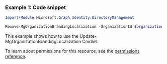 ### Example 1: Code snippet

```powershellImport-Module Microsoft.Graph.Identity.DirectoryManagement

Remove-MgOrganizationBrandingLocalization -OrganizationId $organizationId -OrganizationalBrandingLocalizationId $organizationalBrandingLocalizationId
```
This example shows how to use the Update-MgOrganizationBrandingLocalization Cmdlet.
To learn about permissions for this resource, see the [permissions reference](/graph/permissions-reference).

